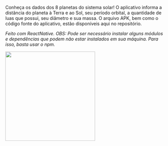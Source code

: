 Conheça os dados dos 8 planetas do sistema solar! O aplicativo informa a distância do planeta à Terra e ao Sol, seu período orbital, a quantidade de luas que possui, seu diâmetro e sua massa. 
O arquivo APK, bem como o código fonte do aplicativo, estão disponíveis aqui no repositório.

*Feito com ReactNative. OBS: Pode ser necessário instalar alguns módulos e dependências que podem não estar instalados em sua máquina. Para isso, basta usar o npm.*

<img src="https://user-images.githubusercontent.com/26885598/142419217-19fe1378-3cc7-4986-a9b7-f2e0c57a29bc.png" width="280px"/>

